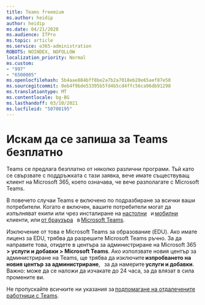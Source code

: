 ```yaml
---
title: Teams freemium
ms.author: heidip
author: heidip
ms.date: 04/21/2020
ms.audience: ITPro
ms.topic: article
ms.service: o365-administration
ROBOTS: NOINDEX, NOFOLLOW
localization_priority: Normal
ms.custom:
- "997"
- "6500005"
ms.openlocfilehash: 5b4aae884bff8be2a7b2a7018eb28e65aef87e50
ms.sourcegitcommit: 0eb4f9bde53395b5fd4b5cd4ffc56ca96db91298
ms.translationtype: MT
ms.contentlocale: bg-BG
ms.lasthandoff: 03/10/2021
ms.locfileid: "50708195"
---
```

# <a name="id-like-to-sign-up-for-teams-for-free"></a>Искам да се запиша за Teams безплатно

Teams се предлага безплатно от няколко различни програми. Тъй като се свързвате с поддръжката с тази заявка, вече имате съществуващ клиент на Microsoft 365, което означава, че вече разполагате с Microsoft Teams.

В повечето случаи Teams е включено по подразбиране за всички ваши потребители. Когато е включен, вашите потребители могат да изпълняват екипи или чрез инсталиране на [настолни](https://docs.microsoft.com/MicrosoftTeams/get-clients#desktop-client)   и [мобилни](https://docs.microsoft.com/MicrosoftTeams/get-clients#mobile-clients) клиенти, или [от браузъра](https://dos.microsoft.com/MicrosoftTeams/get-clients#web-client)   в [Microsoft Teams](https://www.microsoft.com/microsoft-teams/teams-for-work).

Изключение от това е Microsoft Teams за образование (EDU). Ако имате лиценз за EDU, трябва да разрешите Microsoft Teams ръчно. За да направите това, отидете в центъра за администриране на Microsoft 365 **> услуги и добавки > Microsoft Teams**. Ако използвате новия център за администриране на Teams, ще трябва да изключите **изпробването на новия център за администриране**,   за да намерите **услуги и добавки**. Важно: може да се наложи да изчакате до 24 часа, за да влязат в сила промените ви.

Не пропускайте всичките ни указания за [подпомагане на отдалечените работници с Teams](https://docs.microsoft.com/MicrosoftTeams/support-remote-work-with-teams).
